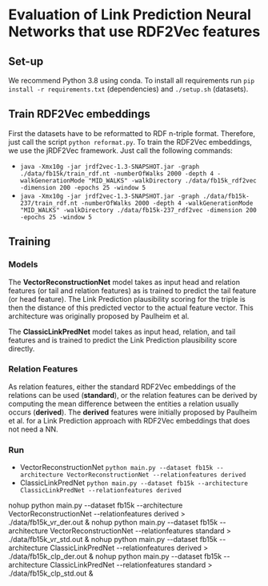 # Evaluation of Link Prediction Neural Networks that use RDF2Vec features

## Set-up 
We recommend Python 3.8 using conda. To install all requirements run `pip install -r requirements.txt` (dependencies) 
and `./setup.sh` (datasets).

## Train RDF2Vec embeddings
First the datasets have to be reformatted to RDF n-triple format. Therefore, just call the script `python reformat.py`. 
To train the RDF2Vec embeddings, we use the jRDF2Vec framework. Just call the following commands: 
* `java -Xmx10g -jar jrdf2vec-1.3-SNAPSHOT.jar -graph ./data/fb15k/train_rdf.nt -numberOfWalks 2000 -depth 4 -walkGenerationMode "MID_WALKS" -walkDirectory ./data/fb15k_rdf2vec -dimension 200 -epochs 25 -window 5`
* `java -Xmx10g -jar jrdf2vec-1.3-SNAPSHOT.jar -graph ./data/fb15k-237/train_rdf.nt -numberOfWalks 2000 -depth 4 -walkGenerationMode "MID_WALKS" -walkDirectory ./data/fb15k-237_rdf2vec -dimension 200 -epochs 25 -window 5`


## Training

### Models
The **VectorReconstructionNet** model takes as input head and relation features (or tail and relation features) as is 
trained to predict the tail feature (or head feature). The Link Prediction plausibility scoring for the triple is then the distance of 
this predicted vector to the actual feature vector. This architecture was originally proposed by Paulheim et al.

The **ClassicLinkPredNet** model takes as input head, relation, and tail features and is trained to predict the 
Link Prediction plausibility score directly. 


### Relation Features
As relation features, either the standard RDF2Vec embeddings of the relations can be used (**standard**), or the 
relation features can be derived by computing the mean difference between the entities a relation usually 
occurs (**derived**). The **derived** features were initially proposed by Paulheim et al. for a Link Prediction approach 
with RDF2Vec embeddings that does not need a NN. 




### Run 
* VectorReconstructionNet `python main.py --dataset fb15k --architecture VectorReconstructionNet --relationfeatures derived`
* ClassicLinkPredNet `python main.py --dataset fb15k --architecture ClassicLinkPredNet --relationfeatures derived`


nohup python main.py --dataset fb15k --architecture VectorReconstructionNet --relationfeatures derived > ./data/fb15k_vr_der.out &
nohup python main.py --dataset fb15k --architecture VectorReconstructionNet --relationfeatures standard > ./data/fb15k_vr_std.out &
nohup python main.py --dataset fb15k --architecture ClassicLinkPredNet --relationfeatures derived > ./data/fb15k_clp_der.out &
nohup python main.py --dataset fb15k --architecture ClassicLinkPredNet --relationfeatures standard > ./data/fb15k_clp_std.out &
